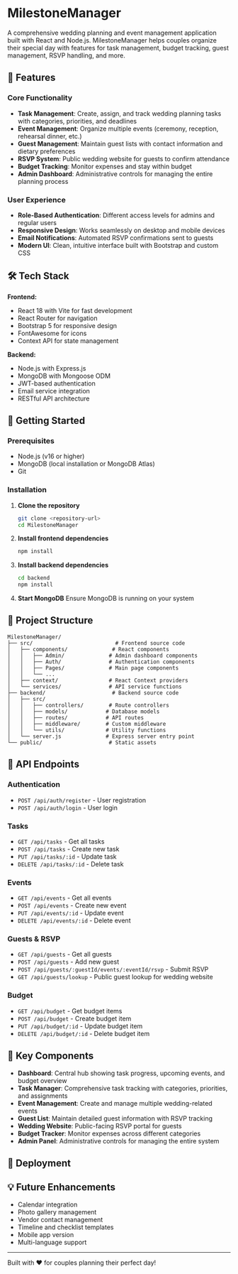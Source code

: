 # MilestoneManager

A comprehensive wedding planning and event management application built with React and Node.js. MilestoneManager helps couples organize their special day with features for task management, budget tracking, guest management, RSVP handling, and more.

## 🌟 Features

### Core Functionality

- **Task Management**: Create, assign, and track wedding planning tasks with categories, priorities, and deadlines
- **Event Management**: Organize multiple events (ceremony, reception, rehearsal dinner, etc.)
- **Guest Management**: Maintain guest lists with contact information and dietary preferences
- **RSVP System**: Public wedding website for guests to confirm attendance
- **Budget Tracking**: Monitor expenses and stay within budget
- **Admin Dashboard**: Administrative controls for managing the entire planning process

### User Experience

- **Role-Based Authentication**: Different access levels for admins and regular users
- **Responsive Design**: Works seamlessly on desktop and mobile devices
- **Email Notifications**: Automated RSVP confirmations sent to guests
- **Modern UI**: Clean, intuitive interface built with Bootstrap and custom CSS

## 🛠️ Tech Stack

**Frontend:**

- React 18 with Vite for fast development
- React Router for navigation
- Bootstrap 5 for responsive design
- FontAwesome for icons
- Context API for state management

**Backend:**

- Node.js with Express.js
- MongoDB with Mongoose ODM
- JWT-based authentication
- Email service integration
- RESTful API architecture

## 🚀 Getting Started

### Prerequisites

- Node.js (v16 or higher)
- MongoDB (local installation or MongoDB Atlas)
- Git

### Installation

1. **Clone the repository**

   ```bash
   git clone <repository-url>
   cd MilestoneManager
   ```

2. **Install frontend dependencies**

   ```bash
   npm install
   ```

3. **Install backend dependencies**

   ```bash
   cd backend
   npm install
   ```



5. **Start MongoDB**
   Ensure MongoDB is running on your system



## 📁 Project Structure

```
MilestoneManager/
├── src/                          # Frontend source code
│   ├── components/              # React components
│   │   ├── Admin/              # Admin dashboard components
│   │   ├── Auth/               # Authentication components
│   │   ├── Pages/              # Main page components
│   │   └── ...
│   ├── context/                # React Context providers
│   └── services/               # API service functions
├── backend/                     # Backend source code
│   ├── src/
│   │   ├── controllers/        # Route controllers
│   │   ├── models/            # Database models
│   │   ├── routes/            # API routes
│   │   ├── middleware/        # Custom middleware
│   │   └── utils/             # Utility functions
│   └── server.js              # Express server entry point
└── public/                     # Static assets
```

## 🔧 API Endpoints

### Authentication

- `POST /api/auth/register` - User registration
- `POST /api/auth/login` - User login

### Tasks

- `GET /api/tasks` - Get all tasks
- `POST /api/tasks` - Create new task
- `PUT /api/tasks/:id` - Update task
- `DELETE /api/tasks/:id` - Delete task

### Events

- `GET /api/events` - Get all events
- `POST /api/events` - Create new event
- `PUT /api/events/:id` - Update event
- `DELETE /api/events/:id` - Delete event

### Guests & RSVP

- `GET /api/guests` - Get all guests
- `POST /api/guests` - Add new guest
- `POST /api/guests/:guestId/events/:eventId/rsvp` - Submit RSVP
- `GET /api/guests/lookup` - Public guest lookup for wedding website

### Budget

- `GET /api/budget` - Get budget items
- `POST /api/budget` - Create budget item
- `PUT /api/budget/:id` - Update budget item
- `DELETE /api/budget/:id` - Delete budget item

## 🎨 Key Components

- **Dashboard**: Central hub showing task progress, upcoming events, and budget overview
- **Task Manager**: Comprehensive task tracking with categories, priorities, and assignments
- **Event Management**: Create and manage multiple wedding-related events
- **Guest List**: Maintain detailed guest information with RSVP tracking
- **Wedding Website**: Public-facing RSVP portal for guests
- **Budget Tracker**: Monitor expenses across different categories
- **Admin Panel**: Administrative controls for managing the entire system




## 🚀 Deployment





## 💡 Future Enhancements

- Calendar integration
- Photo gallery management
- Vendor contact management
- Timeline and checklist templates
- Mobile app version
- Multi-language support

---

Built with ❤️ for couples planning their perfect day!
